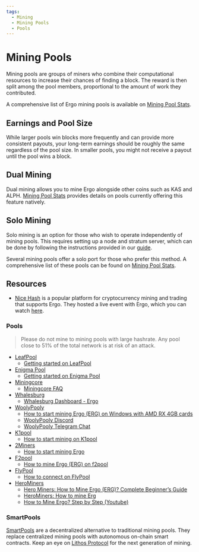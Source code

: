 ```yaml
---
tags:
  - Mining
  - Mining Pools
  - Pools
---
```


# Mining Pools

Mining pools are groups of miners who combine their computational resources to increase their chances of finding a block. The reward is then split among the pool members, proportional to the amount of work they contributed. 

A comprehensive list of Ergo mining pools is available on [Mining Pool Stats](https://miningpoolstats.stream/ergo). 


## Earnings and Pool Size

While larger pools win blocks more frequently and can provide more consistent payouts, your long-term earnings should be roughly the same regardless of the pool size. In smaller pools, you might not receive a payout until the pool wins a block.

## Dual Mining

Dual mining allows you to mine Ergo alongside other coins such as KAS and ALPH. [Mining Pool Stats](https://miningpoolstats.stream/ergo) provides details on pools currently offering this feature natively.

## Solo Mining

Solo mining is an option for those who wish to operate independently of mining pools. This requires setting up a node and stratum server, which can be done by following the instructions provided in our [guide](pool.md).

Several mining pools offer a solo port for those who prefer this method. A comprehensive list of these pools can be found on [Mining Pool Stats](https://miningpoolstats.stream/ergo).

## Resources

- [Nice Hash](https://www.nicehash.com/) is a popular platform for cryptocurrency mining and trading that supports Ergo. They hosted a live event with Ergo, which you can watch [here](https://www.nicehash.com/blog/post/join-us-live-with-ergo-on-nice-talk-on-the-29th).

### Pools

> Please do not mine to mining pools with large hashrate. Any pool close to 51% of the total network is at risk of an attack.

- [LeafPool](https://ergo.leafpool.com/)
    - [Getting started on LeafPool](https://ergo.leafpool.com/getting-started)
- [Enigma Pool](https://enigmapool.com/)
    - [Getting started on Enigma Pool](https://enigmapool.com/getstarted)
- [Miningcore](https://miningcore.pro/pool/ergo/)
    - [Miningcore FAQ](https://miningcore.pro/faq)
- [Whalesburg](https://miningcore.pro/pool/ergo/)
    - [Whalesburg Dashboard - Ergo](https://whalesburg.com/pool/ergo1)
- [WoolyPooly](https://woolypooly.com/en/coin/erg)
    - [How to start mining Ergo (ERG) on Windows with AMD RX 4GB cards](https://www.youtube.com/watch?v=47eBVIjWYqY)
    - [WoolyPooly Discord](https://woolypooly.com/discord)
    - [WoolyPooly Telegram Chat](https://woolypooly.com/telegram)
- [K1pool](https://k1pool.com/pool/erg)
    - [How to start mining on K1pool](https://k1pool.com/pool/erg/how-to-start)
- [2Miners](https://2miners.com/erg-mining-pool)
    - [How to start mining Ergo](https://erg.2miners.com/help)
- [F2pool](https://www.f2pool.com/?_ga=2.253802568.1957310317.1634436769-1506845288.1634436769)
    - [How to mine Ergo (ERG) on f2pool](https://f2pool.io/mining/guides/how-to-mine-ergo/)
- [FlyPool](https://ergo.flypool.org/)
    - [How to connect on FlyPool](https://ergo.flypool.org/start)
- [HeroMiners](https://ergo.herominers.com/)
    - [Hero Miners: How to Mine Ergo (ERG)? Complete Beginner’s Guide](https://herominers.medium.com/how-to-mine-ergo-erg-complete-beginners-guide-608a87e89ed6)
    - [HeroMiners: How to mine Erg](https://ergo.herominers.com/#how-to-mine-ergo-erg)
    - [How to Mine Ergo? Step by Step (Youtube)](https://www.youtube.com/watch?v=4SnpCF67kyc)

### SmartPools

[SmartPools](smartpools.md) are a decentralized alternative to traditional mining pools. They replace centralized mining pools with autonomous on-chain smart contracts. Keep an eye on [Lithos Protocol](lithos.md) for the next generation of mining.